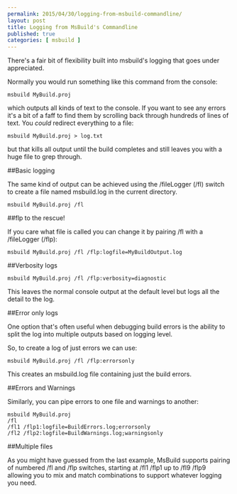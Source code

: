 ```yaml
---
permalink: 2015/04/30/logging-from-msbuild-commandline/
layout: post
title: Logging from MsBuild's Commandline
published: true
categories: [ msbuild ]
---
```


There's a fair bit of flexibility built into msbuild's logging that goes under 
appreciated. 

Normally you would run something like this command from the console:

	
	msbuild MyBuild.proj 

	
which outputs all kinds of text to the console. If you want to see any errors 
it's a bit of a faff to find them by scrolling back through hundreds of lines 
of text. You *could* redirect everything to a file:

	
	msbuild MyBuild.proj > log.txt
	

but that kills all output until the build completes and still leaves you with a huge 
file to grep through.

##Basic logging

The same kind of output can be achieved using the /fileLogger (/fl) switch to create a
file named msbuild.log in the current directory.

	
	msbuild MyBuild.proj /fl 
	
	
##flp to the rescue!

If you care what file is called you can change it by pairing /fl with a /fileLogger (/flp):

	
	msbuild MyBuild.proj /fl /flp:logfile=MyBuildOutput.log
	
	
##Verbosity logs

	
	msbuild MyBuild.proj /fl /flp:verbosity=diagnostic
	
	
This leaves the normal console output at the default level but logs all the 
detail to the log.	

##Error only logs

One option that's often useful when debugging build errors is 
the ability to split the log into multiple outputs based on logging level.

So, to create a log of just errors we can use:

	
	msbuild MyBuild.proj /fl /flp:errorsonly
	

This creates an msbuild.log file containing just the build errors.

##Errors and Warnings 

Similarly, you can pipe errors to one file and warnings to another:
	
	msbuild MyBuild.proj 
	/fl
	/fl1 /flp1:logfile=BuildErrors.log;errorsonly 
	/fl2 /flp2:logfile=BuildWarnings.log;warningsonly

##Multiple files

As you might have guessed from the last example, MsBuild supports pairing 
of numbered /fl and /flp switches, starting at /fl1 /flp1 
up to /fl9 /flp9 allowing you to mix and match combinations to support whatever 
logging you need.
